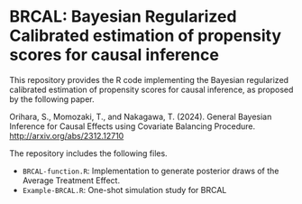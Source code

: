 # BRCAL: Bayesian Regularized Calibrated estimation of propensity scores for causal inference

This repository provides the R code implementing the Bayesian regularized calibrated estimation of propensity scores for causal inference, as proposed by the following paper.

Orihara, S., Momozaki, T., and Nakagawa, T. (2024). General Bayesian Inference for Causal Effects using Covariate Balancing Procedure. http://arxiv.org/abs/2312.12710 

The repository includes the following files.
- `BRCAL-function.R`: Implementation to generate posterior draws of the Average Treatment Effect.
- `Example-BRCAL.R`: One-shot simulation study for BRCAL
